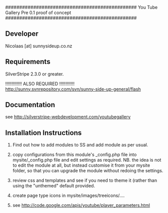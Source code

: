 ###############################################
You Tube Gallery
Pre 0.1 proof of concept
###############################################


Developer
-----------------------------------------------
Nicolaas [at] sunnysideup.co.nz

Requirements
-----------------------------------------------
SilverStripe 2.3.0 or greater.

!!!!!!!!!!!!! ALSO REQUIRED !!!!!!!!!!!!
http://sunny.svnrepository.com/svn/sunny-side-up-general/flash


Documentation
-----------------------------------------------
see http://silverstripe-webdevelopment.com/youtubegallery


Installation Instructions
-----------------------------------------------
1. Find out how to add modules to SS and add module as per usual.

2. copy configurations from this module's _config.php file
into mysite/_config.php file and edit settings as required.
NB. the idea is not to edit the module at all, but instead customise
it from your mysite folder, so that you can upgrade the module without redoing the settings.

3. review css and templates and see if you need to theme it
(rather than using the "unthemed" default provided.

4. create page type icons in mysite/images/treeicons/....


5. see http://code.google.com/apis/youtube/player_parameters.html
